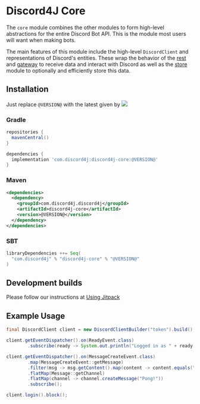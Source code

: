 # Discord4J Core

The `core` module combines the other modules to form high-level abstractions for the entire Discord Bot API. This is the
module most users will want when making bots.

The main features of this module include the high-level `DiscordClient` and representations of Discord's entities. These
wrap the behavior of the [rest](../rest/README.md) and [gateway](../gateway/README.md) to receive data and interact with
Discord as well as the [store](../store/README.md) module to optionally and efficiently store this data.

## Installation

Just replace `@VERSION@` with the latest given
by ![](https://img.shields.io/maven-central/v/com.discord4j/discord4j-core.svg?style=flat-square)

### Gradle

```groovy
repositories {
  mavenCentral()
}

dependencies {
  implementation 'com.discord4j:discord4j-core:@VERSION@'
}
```

### Maven

```xml
<dependencies>
  <dependency>
    <groupId>com.discord4j.discord4j</groupId>
    <artifactId>discord4j-core</artifactId>
    <version>@VERSION@</version>
  </dependency>
</dependencies>
```

### SBT

```scala
libraryDependencies ++= Seq(
  "com.discord4j" % "discord4j-core" % "@VERSION@"
)
```

## Development builds

Please follow our instructions at [Using Jitpack](https://github.com/Discord4J/Discord4J/wiki/Using-Jitpack)

## Example Usage

```java
final DiscordClient client = new DiscordClientBuilder("token").build();

client.getEventDispatcher().on(ReadyEvent.class)
        .subscribe(ready -> System.out.println("Logged in as " + ready.getSelf().getUsername()));

client.getEventDispatcher().on(MessageCreateEvent.class)
        .map(MessageCreateEvent::getMessage)
        .filter(msg -> msg.getContent().map(content -> content.equals("!ping")).orElse(false))
        .flatMap(Message::getChannel)
        .flatMap(channel -> channel.createMessage("Pong!"))
        .subscribe();

client.login().block();
```
